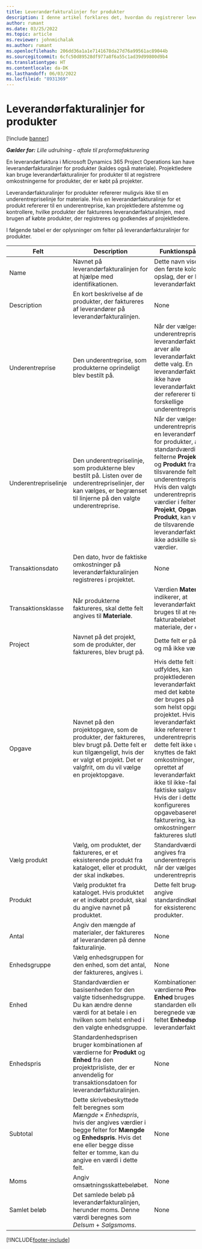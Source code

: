 ```yaml
---
title: Leverandørfakturalinjer for produkter
description: I denne artikel forklares det, hvordan du registrerer leverandørfakturalinjer for produkter og bruger de forskellige felter til at registrere produktkøb fra leverandører.
author: rumant
ms.date: 03/25/2022
ms.topic: article
ms.reviewer: johnmichalak
ms.author: rumant
ms.openlocfilehash: 206dd36a1a1e7141678da27d76a99561ac89044b
ms.sourcegitcommit: 6cfc50d89528df977a8f6a55c1ad39d99800d9b4
ms.translationtype: HT
ms.contentlocale: da-DK
ms.lasthandoff: 06/03/2022
ms.locfileid: "8931369"
---
```

# <a name="vendor-invoice-lines-for-products"></a>Leverandørfakturalinjer for produkter

[!include [banner](../../includes/dataverse-preview.md)]

_**Gælder for:** Lille udrulning - aftale til proformafakturering_

En leverandørfaktura i Microsoft Dynamics 365 Project Operations kan have leverandørfakturalinjer for produkter (kaldes også materiale). Projektledere kan bruge leverandørfakturalinjer for produkter til at registrere omkostningerne for produkter, der er købt på projekter.

Leverandørfakturalinjer for produkter refererer muligvis ikke til en underentrepriselinje for materiale. Hvis en leverandørfakturalinje for et produkt refererer til en underentreprise, kan projektledere afstemme og kontrollere, hvilke produkter der faktureres leverandørfakturalinjen, med brugen af købte produkter, der registreres og godkendes af projektledere.

I følgende tabel er der oplysninger om felter på leverandørfakturalinjer for produkter.

| Felt | Description | Funktionspåvirkning |
| --- | --- | --- |
| Name | Navnet på leverandørfakturalinjen for at hjælpe med identifikationen. | Dette navn vises som den første kolonne i alle opslag, der er baseret på leverandørfakturalinjer. |
| Description | En kort beskrivelse af de produkter, der faktureres af leverandører på leverandørfakturalinjen. | None |
| Underentreprise | Den underentreprise, som produkterne oprindeligt blev bestilt på. | Når der vælges en underentreprise til leverandørfakturaen, arver alle leverandørfakturalinjerne dette valg. En leverandørfaktura kan ikke have leverandørfakturalinjer, der refererer til forskellige underentrepriser. |
| Underentrepriselinje | Den underentrepriselinje, som produkterne blev bestilt på. Listen over de underentrepriselinjer, der kan vælges, er begrænset til linjerne på den valgte underentreprise. | Når der vælges en underentrepriselinje på en leverandørfakturalinje for produkter, angives standardværdierne for felterne **Projekt**, **Opgave** og **Produkt** fra de tilsvarende felter på underentrepriselinjen. Hvis den valgte underentrepriselinje har værdier i felterne **Projekt**, **Opgave** og **Produkt**, kan værdierne i de tilsvarende felter på leverandørfakturalinjen ikke adskille sig fra disse værdier. |
| Transaktionsdato | Den dato, hvor de faktiske omkostninger på leverandørfakturalinjen registreres i projektet. | None|
| Transaktionsklasse | Når produkterne faktureres, skal dette felt angives til **Materiale**. | Værdien **Materiale** indikerer, at leverandørfakturalinjen bruges til at registrere fakturabeløbet for materiale, der er købt. |
| Project | Navnet på det projekt, som de produkter, der faktureres, blev brugt på. | Dette felt er påkrævet, og må ikke være tomt. |
| Opgave | Navnet på den projektopgave, som de produkter, der faktureres, blev brugt på. Dette felt er kun tilgængeligt, hvis der er valgt et projekt. Det er valgfrit, om du vil vælge en projektopgave. | Hvis dette felt ikke udfyldes, kan projektlederen afstemme leverandørfakturalinjen med det købte produkt, der bruges på en hvilken som helst opgave i projektet. Hvis leverandørfakturalinjen ikke refererer til en underentrepriselinje, og dette felt ikke udfyldes, knyttes de faktiske omkostninger, der er oprettet af leverandørfakturalinjen, ikke til ikke-fakturerede faktiske salgsværdier. Hvis der i dette tilfælde konfigureres opgavebaseret fakturering, kan omkostningerne ikke faktureres slutbrugeren. |
| Vælg produkt | Vælg, om produktet, der faktureres, er et eksisterende produkt fra kataloget, eller et produkt, der skal indkøbes. | Standardværdien angives fra underentrepriselinjen, når der vælges en underentrepriselinje. |
| Produkt | Vælg produktet fra kataloget. Hvis produktet er et indkøbt produkt, skal du angive navnet på produktet. | Dette felt bruges til at angive standardindkøbspriser for eksisterende produkter. |
| Antal | Angiv den mængde af materialer, der faktureres af leverandøren på denne fakturalinje. | None |
| Enhedsgruppe | Vælg enhedsgruppen for den enhed, som det antal, der faktureres, angives i. | None |
| Enhed | Standardværdien er basisenheden for den valgte tidsenhedsgruppe. Du kan ændre denne værdi for at betale i en hvilken som helst enhed i den valgte enhedsgruppe. | Kombinationen af værdierne **Produkt** og **Enhed** bruges som standarden eller beregnede værdier for feltet **Enhedspris** for leverandørfakturalinjen. |
| Enhedspris | Standardenhedsprisen bruger kombinationen af værdierne for **Produkt** og **Enhed** fra den projektprisliste, der er anvendelig for transaktionsdatoen for leverandørfakturalinjen. | None |
| Subtotal | Dette skrivebeskyttede felt beregnes som *Mængde* &times; *Enhedspris*, hvis der angives værdier i begge felter for **Mængde** og **Enhedspris**. Hvis det ene eller begge disse felter er tomme, kan du angive en værdi i dette felt. | None |
| Moms | Angiv omsætningsskattebeløbet. | None |
| Samlet beløb | Det samlede beløb på leverandørfakturalinjen, herunder moms. Denne værdi beregnes som *Delsum* + *Salgsmoms*. | None |

[!INCLUDE[footer-include](../../includes/footer-banner.md)]
